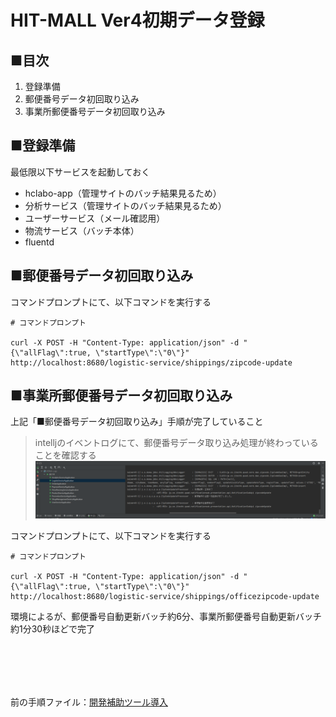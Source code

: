 # HIT-MALL Ver4初期データ登録

## ■目次

1. 登録準備
2. 郵便番号データ初回取り込み
3. 事業所郵便番号データ初回取り込み

## ■登録準備

最低限以下サービスを起動しておく
- hclabo-app（管理サイトのバッチ結果見るため）
- 分析サービス（管理サイトのバッチ結果見るため）
- ユーザーサービス（メール確認用）
- 物流サービス（バッチ本体）
- fluentd

## ■郵便番号データ初回取り込み

コマンドプロンプトにて、以下コマンドを実行する
```
# コマンドプロンプト

curl -X POST -H "Content-Type: application/json" -d "{\"allFlag\":true, \"startType\":\"0\"}" http://localhost:8680/logistic-service/shippings/zipcode-update
```

## ■事業所郵便番号データ初回取り込み
上記「■郵便番号データ初回取り込み」手順が完了していること
> intelljのイベントログにて、郵便番号データ取り込み処理が終わっていることを確認する
![image.png](./images/zipcodeUpdate.png)
	

コマンドプロンプトにて、以下コマンドを実行する

```
# コマンドプロンプト

curl -X POST -H "Content-Type: application/json" -d "{\"allFlag\":true, \"startType\":\"0\"}" http://localhost:8680/logistic-service/shippings/officezipcode-update
```

環境によるが、郵便番号自動更新バッチ約6分、事業所郵便番号自動更新バッチ約1分30秒ほどで完了

<br><br>
---
前の手順ファイル：[開発補助ツール導入](./04_開発補助ツール導入.md)

